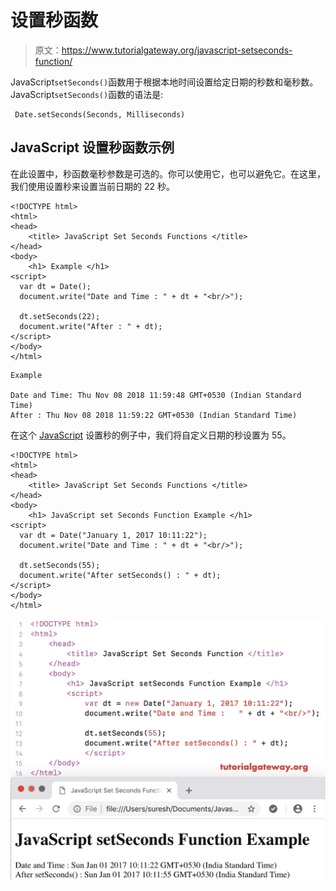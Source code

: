 # 设置秒函数

> 原文：<https://www.tutorialgateway.org/javascript-setseconds-function/>

JavaScript`setSeconds()`函数用于根据本地时间设置给定日期的秒数和毫秒数。JavaScript`setSeconds()`函数的语法是:

```
 Date.setSeconds(Seconds, Milliseconds)
```

## JavaScript 设置秒函数示例

在此设置中，秒函数毫秒参数是可选的。你可以使用它，也可以避免它。在这里，我们使用设置秒来设置当前日期的 22 秒。

```
<!DOCTYPE html>
<html>
<head>
    <title> JavaScript Set Seconds Functions </title>
</head>
<body>
    <h1> Example </h1>
<script>
  var dt = Date();  
  document.write("Date and Time : " + dt + "<br/>");

  dt.setSeconds(22);
  document.write("After : " + dt);
</script>
</body>
</html>
```

```
Example

Date and Time: Thu Nov 08 2018 11:59:48 GMT+0530 (Indian Standard Time)
After : Thu Nov 08 2018 11:59:22 GMT+0530 (Indian Standard Time)
```

在这个 [JavaScript](https://www.tutorialgateway.org/javascript/) 设置秒的例子中，我们将自定义日期的秒设置为 55。

```
<!DOCTYPE html>
<html>
<head>
    <title> JavaScript Set Seconds Functions </title>
</head>
<body>
    <h1> JavaScript set Seconds Function Example </h1>
<script>
  var dt = Date("January 1, 2017 10:11:22");
  document.write("Date and Time : " + dt + "<br/>");

  dt.setSeconds(55);
  document.write("After setSeconds() : " + dt);
</script>
</body>
</html>
```

![JavaScript setSeconds Function 2](img/67afe1c6d803f8dab968e3a9252b7c16.png)